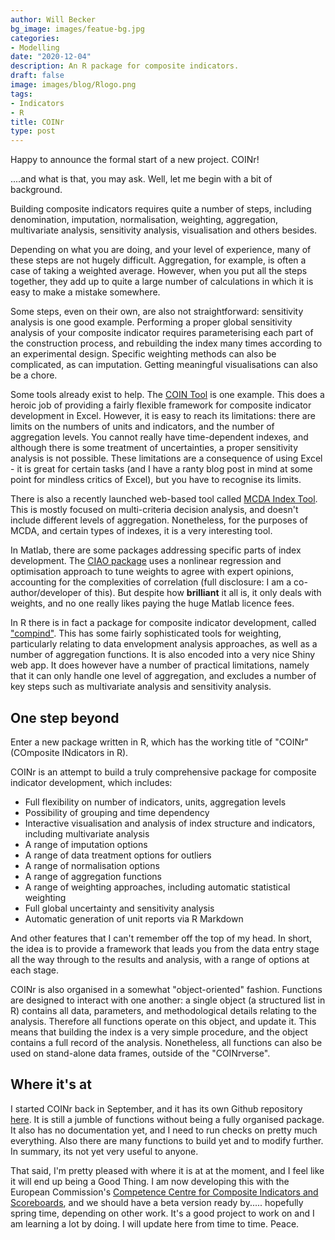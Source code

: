 ```yaml
---
author: Will Becker
bg_image: images/featue-bg.jpg
categories:
- Modelling
date: "2020-12-04"
description: An R package for composite indicators.
draft: false
image: images/blog/Rlogo.png
tags:
- Indicators
- R
title: COINr
type: post
---
```


Happy to announce the formal start of a new project. COINr!

....and what is that, you may ask. Well, let me begin with a bit of background.

Building composite indicators requires quite a number of steps, including denomination, imputation, normalisation, weighting, aggregation, multivariate analysis, sensitivity analysis, visualisation and others besides.

Depending on what you are doing, and your level of experience, many of these steps are not hugely difficult. Aggregation, for example, is often a case of taking a weighted average. However, when you put all the steps together, they add up to quite a large number of calculations in which it is easy to make a mistake somewhere.

Some steps, even on their own, are also not straightforward: sensitivity analysis is one good example. Performing a proper global sensitivity analysis of your composite indicator requires parameterising each part of the construction process, and rebuilding the index many times according to an experimental design. Specific weighting methods can also be complicated, as can imputation. Getting meaningful visualisations can also be a chore.

Some tools already exist to help. The [COIN Tool](https://knowledge4policy.ec.europa.eu/composite-indicators/coin-tool_en) is one example. This does a heroic job of providing a fairly flexible framework for composite indicator development in Excel. However, it is easy to reach its limitations: there are limits on the numbers of units and indicators, and the number of aggregation levels. You cannot really have time-dependent indexes, and although there is some treatment of uncertainties, a proper sensitivity analysis is not possible. These limitations are a consequence of using Excel - it is great for certain tasks (and I have a ranty blog post in mind at some point for mindless critics of Excel), but you have to recognise its limits.

There is also a recently launched web-based tool called [MCDA Index Tool](http://www.mcdaindex.net/). This is mostly focused on multi-criteria decision analysis, and doesn't include different levels of aggregation. Nonetheless, for the purposes of MCDA, and certain types of indexes, it is a very interesting tool.

In Matlab, there are some packages addressing specific parts of index development. The [CIAO package](https://www.psi.ch/sites/default/files/import/ta/FrsEN/Linden_2018.pdf) uses 
a nonlinear regression and optimisation approach to tune weights to agree with expert opinions, accounting for the complexities of correlation (full disclosure: I am a co-author/developer of this). But despite how **brilliant** it all is, it only deals with weights, and no one really likes paying the huge Matlab licence fees.

In R there is in fact a package for composite indicator development, called ["compind"](https://cran.r-project.org/web/packages/Compind/index.html). This has some fairly sophisticated tools for weighting, particularly relating to data envelopment analysis approaches, as well as a number of aggregation functions. It is also encoded into a very nice Shiny web app. It does however have a number of practical limitations, namely that it can only handle one level of aggregation, and excludes a number of key steps such as multivariate analysis and sensitivity analysis.

## One step beyond

Enter a new package written in R, which has the working title of "COINr" (COmposite INdicators in R).

COINr is an attempt to build a truly comprehensive package for composite indicator development, which includes:

* Full flexibility on number of indicators, units, aggregation levels
* Possibility of grouping and time dependency
* Interactive visualisation and analysis of index structure and indicators, including multivariate analysis
* A range of imputation options
* A range of data treatment options for outliers
* A range of normalisation options
* A range of aggregation functions
* A range of weighting approaches, including automatic statistical weighting
* Full global uncertainty and sensitivity analysis
* Automatic generation of unit reports via R Markdown

And other features that I can't remember off the top of my head. In short, the idea is to provide a framework that leads you from the data entry stage all the way through to the results and analysis, with a range of options at each stage.

COINr is also organised in a somewhat "object-oriented" fashion. Functions are designed to interact with one another: a single object (a structured list in R) contains all data, parameters, and methodological details relating to the analysis. Therefore all functions operate on this object, and update it. This means that building the index is a very simple procedure, and the object contains a full record of the analysis. Nonetheless, all functions can also be used on stand-alone data frames, outside of the "COINrverse".

## Where it's at

I started COINr back in September, and it has its own Github repository [here](https://github.com/bluefoxr/COINr). It is still a jumble of functions without being a fully organised package. It also has no documentation yet, and I need to run checks on pretty much everything. Also there are many functions to build yet and to modify further. In summary, its not yet very useful to anyone.

That said, I'm pretty pleased with where it is at at the moment, and I feel like it will end up being a Good Thing. I am now developing this with the European Commission's [Competence Centre for Composite Indicators and Scoreboards](https://knowledge4policy.ec.europa.eu/composite-indicators_en), and we should have a beta version ready by..... hopefully spring time, depending on other work. It's a good project to work on and I am learning a lot by doing. I will update here from time to time. Peace.

